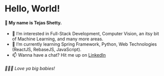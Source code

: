 # Hello, World!

#### 👋 My name is Tejas Shetty.
- 👀 I’m interested in Full-Stack Development, Computer Vision, an itsy bit of Machine Learning, and many more areas.
- 🌱 I’m currently learning Spring Framework, Python, Web Technologies (ReactJS, RebaseJS, JavaScript).
- 📫 Wanna have a chat? Hit me up on [LinkedIn](https://www.linkedin.com/in/shetty-tejas)


###### 💞️💞️💞️ Love ya big babies!

<!---
Shetty-Tejas/Shetty-Tejas is a ✨ special ✨ repository because its `README.md` (this file) appears on your GitHub profile.
You can click the Preview link to take a look at your changes.
--->
